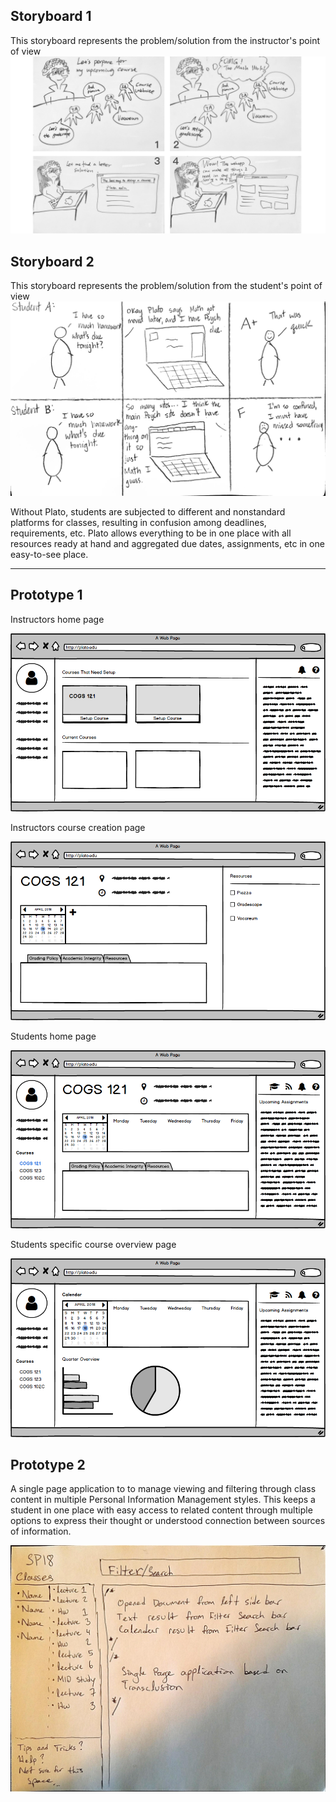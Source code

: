 
## Storyboard 1 
This storyboard represents the problem/solution from the instructor's point of view
![Storyboard 1](../assets/m2_storyboard_1.png)

## Storyboard 2
This storyboard represents the problem/solution from the student's point of view
![Storyboard 2](../assets/m2_storyboard_2.jpg)

Without Plato, students are subjected to different and nonstandard platforms for classes, resulting in confusion among deadlines, requirements, etc. Plato
    allows everything to be in one place with all resources ready at hand and aggregated due dates, assignments, etc in one easy-to-see place.

---

## Prototype 1

Instructors home page

![Prototype 1.1](../assets/mockup1_1.png)

Instructors course creation page

![Prototype 1.2](../assets/mockup1_2.png)

Students home page

![Prototype 1.3](../assets/mockup1_3.png)

Students specific course overview page

![Prototype 1.4](../assets/mockup1_4.png)

## Prototype 2

A single page application to to manage viewing and filtering through class content in multiple Personal Information Management styles. This keeps a student in one place with easy access to related content through multiple options to express their thought or understood connection between sources of information.

![Prototype 2](../assets/m2_prototype_2.jpg)
